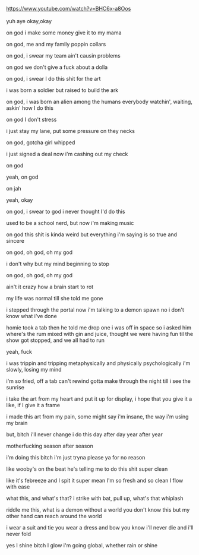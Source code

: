 https://www.youtube.com/watch?v=BHC6x-a8Oos <br><br>
yuh
aye
okay,okay

on god
i make some money
give it to my mama

on god,
me and my family 
poppin collars

on god,
i swear my team 
ain't causin problems

on god
we don't give a fuck 
about a dolla
<!--sdfsdfsd -->

on god,
i swear I do this shit for the art

i was born a soldier 
but raised to build the ark

on god,
i was born an alien 
among the humans
everybody watchin', waiting,
askin' how I do this

on god
I don't stress

i just stay my lane,
put some pressure on they necks

on god,
gotcha girl whipped

i just signed a deal
now i'm cashing out my check


on god

yeah, on god

on jah

yeah, okay 

on god,
i swear to god i
never thought I'd do this

used to be a school nerd,
but now i'm making music

on god
this shit is kinda weird
but everything i'm saying is so
true and sincere


on god,
oh god, oh my god

i don't why
but my mind beginning to stop

on god,
oh god, oh my god

ain't it crazy how a brain start to rot

my life was normal till she told me gone

i 
stepped through the portal
now i'm talking to a demon spawn
no i don't know 
what i've done

homie took a tab then he told me drop one
i was off in space so i asked him where's the rum
mixed with gin and juice, thought we were having fun
til the show got stopped, and we all had to run

yeah, fuck



i was trippin and tripping
metaphysically and physically
psychologically
i'm slowly,
 losing my mind

i'm so fried, off a tab can't rewind
gotta make through the night
till i see the sunrise


i take the art from my heart
and put it up for display,
i hope that you give it a like,
if I give it a frame

i made this art from my pain,
some might say i'm insane,
the way i'm using my brain

but,
bitch i'll never change
i do this day after day
year after year

motherfucking
season after season

i'm doing this
bitch i'm just tryna please ya
for no reason

like wooby's on the beat
he's 
telling me to do this shit super clean 

like it's
febreeze
and I spit it super mean
I'm so fresh
and so clean
I flow with ease

what this,
and what's that?
i strike with bat,
pull up, what's that
whiplash




riddle me this,
what is a demon without a world
you don't know this
but my other hand can reach around the world

i wear a suit and tie
you wear a dress and bow
you know i'll never die
and i'll never fold

yes I shine
bitch I glow
i'm going global,
whether rain or shine